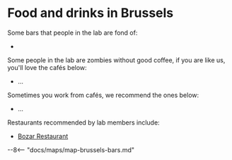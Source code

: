 # Food and drinks in Brussels
<!--
 WHEN UPDATED, please also update the map.md file with the new locations.
 example: 
 NAME,type,LAT,LON,URL
 Malz,bar,50.8799407,4.6979099,https://maps.app.goo.gl/9fJxF2T5ZEFBVTpy7

 Types are: bar,cafe,restaurant
 -->

Some bars that people in the lab are fond of:

-   

Some people in the lab are zombies without good coffee, if you are like us, you'll love the cafés below:

-   ...

Sometimes you work from cafés, we recommend the ones below: 

-   ...

Restaurants recommended by lab members include:

- [Bozar Restaurant](https://bozarrestaurant.be/)

--8<-- "docs/maps/map-brussels-bars.md"